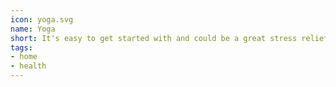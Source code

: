 ```yaml
---
icon: yoga.svg
name: Yoga
short: It's easy to get started with and could be a great stress relief. Try it.
tags:
- home
- health
---
```

